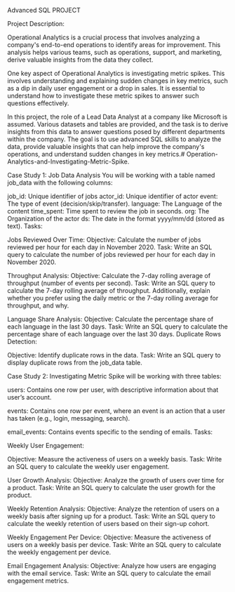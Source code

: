 Advanced SQL PROJECT

Project Description:

Operational Analytics is a crucial process that involves analyzing a company's end-to-end operations to identify areas for improvement. This analysis helps various teams, such as operations, support, and marketing, derive valuable insights from the data they collect.

One key aspect of Operational Analytics is investigating metric spikes. This involves understanding and explaining sudden changes in key metrics, such as a dip in daily user engagement or a drop in sales. It is essential to understand how to investigate these metric spikes to answer such questions effectively.

In this project, the role of a Lead Data Analyst at a company like Microsoft is assumed. Various datasets and tables are provided, and the task is to derive insights from this data to answer questions posed by different departments within the company. The goal is to use advanced SQL skills to analyze the data, provide valuable insights that can help improve the company's operations, and understand sudden changes in key metrics.# Operation-Analytics-and-Investigating-Metric-Spike.

Case Study 1: Job Data Analysis
You will be working with a table named job_data with the following columns:

job_id: Unique identifier of jobs
actor_id: Unique identifier of actor
event: The type of event (decision/skip/transfer).
language: The Language of the content
time_spent: Time spent to review the job in seconds.
org: The Organization of the actor
ds: The date in the format yyyy/mm/dd (stored as text).
Tasks:

Jobs Reviewed Over Time:
Objective: Calculate the number of jobs reviewed per hour for each day in November 2020.
Task: Write an SQL query to calculate the number of jobs reviewed per hour for each day in November 2020.

Throughput Analysis:
Objective: Calculate the 7-day rolling average of throughput (number of events per second).
Task: Write an SQL query to calculate the 7-day rolling average of throughput. Additionally, explain whether you prefer using the daily metric or the 7-day rolling average for throughput, and why.

Language Share Analysis:
Objective: Calculate the percentage share of each language in the last 30 days.
Task: Write an SQL query to calculate the percentage share of each language over the last 30 days.
Duplicate Rows Detection:

Objective: Identify duplicate rows in the data.
Task: Write an SQL query to display duplicate rows from the job_data table.

Case Study 2: Investigating Metric Spike
will be working with three tables:

users: Contains one row per user, with descriptive information about that user’s account.

events: Contains one row per event, where an event is an action that a user has taken (e.g., login, messaging, search).

email_events: Contains events specific to the sending of emails.
Tasks:

Weekly User Engagement:

Objective: Measure the activeness of users on a weekly basis.
Task: Write an SQL query to calculate the weekly user engagement.

User Growth Analysis:
Objective: Analyze the growth of users over time for a product.
Task: Write an SQL query to calculate the user growth for the product.

Weekly Retention Analysis:
Objective: Analyze the retention of users on a weekly basis after signing up for a product.
Task: Write an SQL query to calculate the weekly retention of users based on their sign-up cohort.

Weekly Engagement Per Device:
Objective: Measure the activeness of users on a weekly basis per device.
Task: Write an SQL query to calculate the weekly engagement per device.

Email Engagement Analysis:
Objective: Analyze how users are engaging with the email service.
Task: Write an SQL query to calculate the email engagement metrics.
